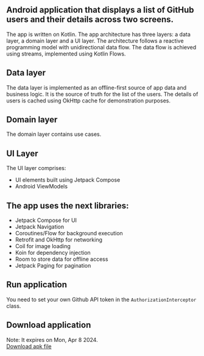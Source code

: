 ## Android application that displays a list of GitHub users and their details across two screens.

The app is written on Kotlin. 
The app architecture has three layers: a data layer, a domain layer and a UI layer.
The architecture follows a reactive programming model with unidirectional data flow.
The data flow is achieved using streams, implemented using Kotlin Flows.

## Data layer

The data layer is implemented as an offline-first source of app data and business logic. 
It is the source of truth for the list of the users.
The details of users is cached using OkHttp cache for demonstration purposes. 

## Domain layer

The domain layer contains use cases.

## UI Layer

The UI layer comprises:
- UI elements built using Jetpack Compose
- Android ViewModels

## The app uses the next libraries: 

- Jetpack Compose for UI
- Jetpack Navigation
- Coroutines/Flow for background execution
- Retrofit and OkHttp for networking
- Coil for image loading
- Koin for dependency injection
- Room to store data for offline access
- Jetpack Paging for pagination

## Run application

You need to set your own Github API token in the `AuthorizationInterceptor` class. 

## Download application

Note: It expires on Mon, Apr 8 2024. \
[Download apk file](https://github.com/sdex/GithubUsersCompose/raw/main/apk/Github-app-release.apk)
